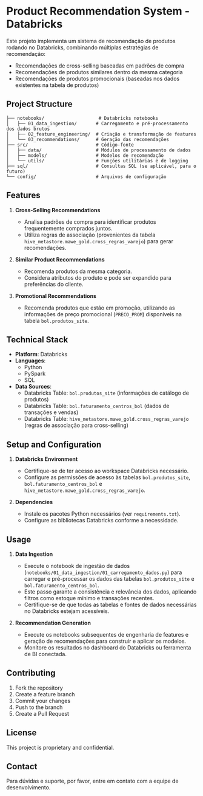 # Product Recommendation System - Databricks

Este projeto implementa um sistema de recomendação de produtos rodando no Databricks, combinando múltiplas estratégias de recomendação:
- Recomendações de cross-selling baseadas em padrões de compra
- Recomendações de produtos similares dentro da mesma categoria
- Recomendações de produtos promocionais (baseadas nos dados existentes na tabela de produtos)

## Project Structure

```
├── notebooks/                    # Databricks notebooks
│   ├── 01_data_ingestion/       # Carregamento e pré-processamento dos dados brutos
│   ├── 02_feature_engineering/  # Criação e transformação de features
│   └── 03_recommendations/      # Geração das recomendações
├── src/                         # Código-fonte
│   ├── data/                    # Módulos de processamento de dados
│   ├── models/                  # Modelos de recomendação
│   └── utils/                   # Funções utilitárias e de logging
├── sql/                         # Consultas SQL (se aplicável, para o futuro)
└── config/                      # Arquivos de configuração
```

## Features

1.  **Cross-Selling Recommendations**
    *   Analisa padrões de compra para identificar produtos frequentemente comprados juntos.
    *   Utiliza regras de associação (provenientes da tabela `hive_metastore.mawe_gold.cross_regras_varejo`) para gerar recomendações.

2.  **Similar Product Recommendations**
    *   Recomenda produtos da mesma categoria.
    *   Considera atributos do produto e pode ser expandido para preferências do cliente.

3.  **Promotional Recommendations**
    *   Recomenda produtos que estão em promoção, utilizando as informações de preço promocional (`PRECO_PROM`) disponíveis na tabela `bol.produtos_site`.

## Technical Stack

-   **Platform**: Databricks
-   **Languages**:
    *   Python
    *   PySpark
    *   SQL
-   **Data Sources**:
    *   Databricks Table: `bol.produtos_site` (informações de catálogo de produtos)
    *   Databricks Table: `bol.faturamento_centros_bol` (dados de transações e vendas)
    *   Databricks Table: `hive_metastore.mawe_gold.cross_regras_varejo` (regras de associação para cross-selling)

## Setup and Configuration

1.  **Databricks Environment**
    *   Certifique-se de ter acesso ao workspace Databricks necessário.
    *   Configure as permissões de acesso às tabelas `bol.produtos_site`, `bol.faturamento_centros_bol` e `hive_metastore.mawe_gold.cross_regras_varejo`.

2.  **Dependencies**
    *   Instale os pacotes Python necessários (ver `requirements.txt`).
    *   Configure as bibliotecas Databricks conforme a necessidade.

## Usage

1.  **Data Ingestion**
    *   Execute o notebook de ingestão de dados (`notebooks/01_data_ingestion/01_carregamento_dados.py`) para carregar e pré-processar os dados das tabelas `bol.produtos_site` e `bol.faturamento_centros_bol`.
    *   Este passo garante a consistência e relevância dos dados, aplicando filtros como estoque mínimo e transações recentes.
    *   Certifique-se de que todas as tabelas e fontes de dados necessárias no Databricks estejam acessíveis.

2.  **Recommendation Generation**
    *   Execute os notebooks subsequentes de engenharia de features e geração de recomendações para construir e aplicar os modelos.
    *   Monitore os resultados no dashboard do Databricks ou ferramenta de BI conectada.

## Contributing

1.  Fork the repository
2.  Create a feature branch
3.  Commit your changes
4.  Push to the branch
5.  Create a Pull Request

## License

This project is proprietary and confidential.

## Contact

Para dúvidas e suporte, por favor, entre em contato com a equipe de desenvolvimento.

